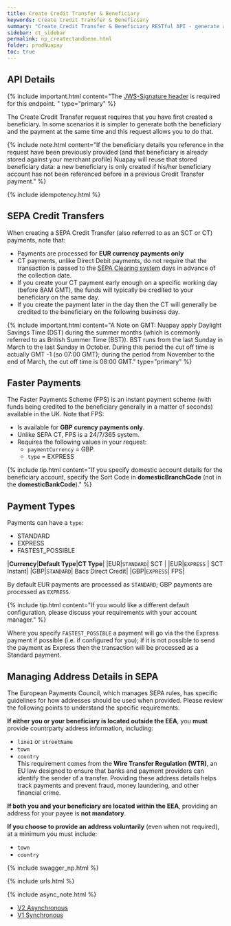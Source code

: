 ```yaml
---
title: Create Credit Transfer & Beneficiary
keywords: Create Credit Transfer & Beneficiary
summary: "Create Credit Transfer & Beneficiary RESTful API - generate a payment and its beneficiary in a single API call."
sidebar: ct_sidebar
permalink: np_createctandbene.html
folder: prodNuapay
toc: true
---
```


## API Details

{% include important.html content="The [JWS-Signature header](np_secjws.html) is required for this endpoint. " type="primary" %}

The Create Credit Transfer request requires that you have first created a beneficiary. In some scenarios it is simpler to generate both the beneficiary and the payment at the same time and this request allows you to do that.

{% include note.html content="If the beneficiary details you reference in the request have been previously provided (and that beneficiary is already stored against your merchant profile) Nuapay will reuse that stored beneficiary data: a new beneficiary is only created if his/her beneficiary account has not been referenced before in a previous Credit Transfer payment." %}

{% include idempotency.html %}

## SEPA Credit Transfers

When creating a SEPA Credit Transfer (also referred to as an SCT or CT) payments, note that:

* Payments are processed for **EUR currency payments only**
* CT payments, unlike Direct Debit payments, do not require that the transaction is passed to the <a href="#" data-toggle="tooltip" data-original-title="{{site.data.glossary.clearing}}">SEPA Clearing system</a> days in advance of the collection date.
* If you create your CT payment early enough on a specific working day (before 8AM GMT), the funds will typically be credited to your beneficiary on the same day.
* If you create the payment later in the day then the CT will generally be credited to the beneficiary on the following business day.

{% include important.html content="A Note on GMT: Nuapay apply Daylight Savings Time (DST) during the summer months (which is commonly referred to as British Summer Time (BST)). BST runs from the last Sunday in March to the last Sunday in October. During this period the cut off time is actually GMT -1 (so 07:00 GMT); during the period from November to the end of March, the cut off time is 08:00 GMT." type="primary" %}

## Faster Payments

The Faster Payments Scheme (FPS) is an instant payment scheme (with funds being credited to the beneficiary generally in a matter of seconds) available in the UK.
Note that FPS:

* Is available for **GBP curency payments only**.   
* Unlike SEPA CT, FPS is a 24/7/365 system.
* Requires the following values in your request:
  * `paymentCurrency` = GBP.
  * `type` = EXPRESS

{% include tip.html content="If you specify domestic account details for the beneficiary account, specify the Sort Code in **domesticBranchCode** (not in the **domesticBankCode**)." %}

## Payment Types

Payments can have a `type`:

* STANDARD
* EXPRESS
* FASTEST_POSSIBLE

|**Currency**|**Default Type**|**CT Type**|
|EUR|`STANDARD`| SCT |
|EUR|`EXPRESS` | SCT Instant|
|GBP|`STANDARD`| Bacs Direct Credit|
|GBP|`EXPRESS`| FPS|

By default EUR payments are processed as `STANDARD`; GBP payments are processed as `EXPRESS`.

{% include tip.html content="If you would like a different default configuration, please discuss your requirements with your account manager." %}

Where you specify `FASTEST_POSSIBLE` a payment will go via the the Express payment if possible (i.e. if configured for you); if it is not possible to send the payment as Express  then the transaction will be processed as a Standard payment.

## Managing Address Details in SEPA

The European Payments Council, which manages SEPA rules, has specific guidelines for how addresses should be used when provided. Please review the following points to understand the specific requirements.

**If either you or your beneficiary is located outside the EEA**, you **must** provide countrparty address information, including:  
  - `line1` or `streetName`
  - `town`  
  - `country`  
This requirement comes from the **Wire Transfer Regulation (WTR)**, an EU law designed to ensure that banks and payment providers can identify the sender of a transfer. Providing these address details helps track payments and prevent fraud, money laundering, and other financial crime.

**If both you and your beneficiary are located within the EEA**, providing an address for your payee is **not mandatory**.  

**If you choose to provide an address voluntarily** (even when not required), at a minimum you must include:  
  - `town`  
  - `country`  

{% include swagger_np.html %}

{% include urls.html %}


{% include async_note.html %}

<!-- TABS FOR V! and V2 -->

<div class="api-docs">
  <ul id="profileTabs" class="nav nav-tabs">
    <li><a href="#V2" data-toggle="tab">V2 Asynchronous</a></li>
    <li><a href="#V1" data-toggle="tab">V1 Synchronous</a></li>
  </ul>

  <div class="tab-content">
    <div role="tabpanel" class="tab-pane" id="V2">
      <!--  <p>Version 2 Add text here if required </p> -->
      <div id="V2-content"></div>
    </div>
    <div role="tabpanel" class="tab-pane" id="V1">
    <!--  <p>Version 1 Add text here if required </p> -->
      <div id="V1-content"></div>
    </div>
  </div>
</div>

<script>
function loadRedoc(remoteDocs) {
    jQuery('<div/>', {
        id: 'docs-jekyll',
        class: 'some-class',
        title: 'now this div has a title!'
    }).prependTo('body');
    $("#docs-jekyll").hide();
    $("#docs-jekyll").load(remoteDocs);
}

function unloadRedoc() {
    document.getElementById("docs-jekyll").remove();
}

function insertDocs(contentId, locationSelector) {
    const div = document.getElementById(contentId);
    if (div) {
        div.removeAttribute('id');
        $(locationSelector).html(div);
    }
}

function loadV1Docs() {
    loadRedoc('https://sentenial.github.io/credit-transfers/docs/redoc.html');
    setTimeout(function() {
        insertDocs('operation/addCTBeneficiaryOnFlyUsingPOST', '#V1-content');
        unloadRedoc();
    }, 1000);
}

function loadV2Docs() {
    loadRedoc('https://sentenial.github.io/credit-transfers/docs/redoc-v2.html');
    setTimeout(function() {
        insertDocs('operation/addCTBeneficiaryOnFlyV2UsingPOST', '#V2-content');
        unloadRedoc();
    }, 1000);
}

function setActiveTab(tabId) {
    $('#profileTabs a[href="#' + tabId + '"]').tab('show');
    localStorage.setItem('activeTab', tabId);
}

$(document).ready(function() {
    var activeTab = localStorage.getItem('activeTab') || 'V2';

    setActiveTab(activeTab);

    if (activeTab === 'V1') {
        loadV1Docs();
    } else {
        loadV2Docs();
    }

    $('#profileTabs a').on('shown.bs.tab', function(e) {
        var target = $(e.target).attr("href").substr(1);
        setActiveTab(target);

        if (target === "V1" && $('#V1-content').is(':empty')) {
            loadV1Docs();
        } else if (target === "V2" && $('#V2-content').is(':empty')) {
            loadV2Docs();
        }
    });
});
</script>
